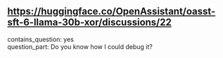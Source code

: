 ## https://huggingface.co/OpenAssistant/oasst-sft-6-llama-30b-xor/discussions/22

contains_question: yes  
question_part: Do you know how I could debug it?